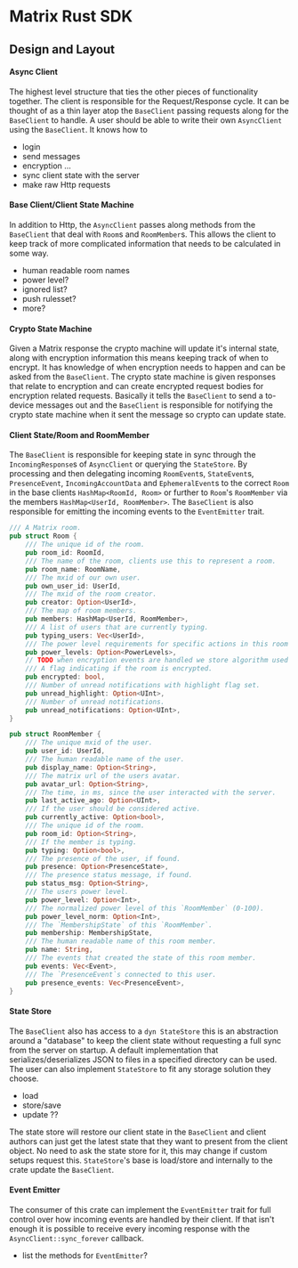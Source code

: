 # Matrix Rust SDK

## Design and Layout

#### Async Client
The highest level structure that ties the other pieces of functionality together. The client is responsible for the Request/Response cycle. It can be thought of as a thin layer atop the `BaseClient` passing requests along for the `BaseClient` to handle. A user should be able to write their own `AsyncClient` using the `BaseClient`. It knows how to
  - login
  - send messages
  - encryption ...
  - sync client state with the server
  - make raw Http requests

#### Base Client/Client State Machine
In addition to Http, the `AsyncClient` passes along methods from the `BaseClient` that deal with `Room`s and `RoomMember`s. This allows the client to keep track of more complicated information that needs to be calculated in some way.
  - human readable room names
  - power level?
  - ignored list?
  - push rulesset?
  - more?

#### Crypto State Machine
Given a Matrix response the crypto machine will update it's internal state, along with encryption information this means keeping track of when to encrypt. It has knowledge of when encryption needs to happen and can be asked from the `BaseClient`. The crypto state machine is given responses that relate to encryption and can create encrypted request bodies for encryption related requests. Basically it tells the `BaseClient` to send a to-device messages out and the `BaseClient` is responsible for notifying the crypto state machine when it sent the message so crypto can update state.

#### Client State/Room and RoomMember
The `BaseClient` is responsible for keeping state in sync through the `IncomingResponse`s of `AsyncClient` or querying the `StateStore`. By processing and then delegating incoming `RoomEvent`s, `StateEvent`s, `PresenceEvent`, `IncomingAccountData` and `EphemeralEvent`s to the correct `Room` in the base clients `HashMap<RoomId, Room>` or further to `Room`'s `RoomMember` via the members `HashMap<UserId, RoomMember>`. The `BaseClient` is also responsible for emitting the incoming events to the `EventEmitter` trait.

```rust
/// A Matrix room.
pub struct Room {
    /// The unique id of the room.
    pub room_id: RoomId,
    /// The name of the room, clients use this to represent a room.
    pub room_name: RoomName,
    /// The mxid of our own user.
    pub own_user_id: UserId,
    /// The mxid of the room creator.
    pub creator: Option<UserId>,
    /// The map of room members.
    pub members: HashMap<UserId, RoomMember>,
    /// A list of users that are currently typing.
    pub typing_users: Vec<UserId>,
    /// The power level requirements for specific actions in this room
    pub power_levels: Option<PowerLevels>,
    // TODO when encryption events are handled we store algorithm used and rotation time.
    /// A flag indicating if the room is encrypted.
    pub encrypted: bool,
    /// Number of unread notifications with highlight flag set.
    pub unread_highlight: Option<UInt>,
    /// Number of unread notifications.
    pub unread_notifications: Option<UInt>,
}
```

```rust
pub struct RoomMember {
    /// The unique mxid of the user.
    pub user_id: UserId,
    /// The human readable name of the user.
    pub display_name: Option<String>,
    /// The matrix url of the users avatar.
    pub avatar_url: Option<String>,
    /// The time, in ms, since the user interacted with the server.
    pub last_active_ago: Option<UInt>,
    /// If the user should be considered active.
    pub currently_active: Option<bool>,
    /// The unique id of the room.
    pub room_id: Option<String>,
    /// If the member is typing.
    pub typing: Option<bool>,
    /// The presence of the user, if found.
    pub presence: Option<PresenceState>,
    /// The presence status message, if found.
    pub status_msg: Option<String>,
    /// The users power level.
    pub power_level: Option<Int>,
    /// The normalized power level of this `RoomMember` (0-100).
    pub power_level_norm: Option<Int>,
    /// The `MembershipState` of this `RoomMember`.
    pub membership: MembershipState,
    /// The human readable name of this room member.
    pub name: String,
    /// The events that created the state of this room member.
    pub events: Vec<Event>,
    /// The `PresenceEvent`s connected to this user.
    pub presence_events: Vec<PresenceEvent>,
}
```

#### State Store
The `BaseClient` also has access to a `dyn StateStore` this is an abstraction around a "database" to keep the client state without requesting a full sync from the server on startup. A default implementation that serializes/deserializes JSON to files in a specified directory can be used. The user can also implement `StateStore` to fit any storage solution they choose.
  - load
  - store/save
  - update ??

The state store will restore our client state in the `BaseClient` and client authors can just get the latest state that they want to present from the client object. No need to ask the state store for it, this may change if custom setups request this. `StateStore`'s base is load/store and internally to the crate update the `BaseClient`.

#### Event Emitter
The consumer of this crate can implement the `EventEmitter` trait for full control over how incoming events are handled by their client. If that isn't enough it is possible to receive every incoming response with the `AsyncClient::sync_forever` callback.
  - list the methods for `EventEmitter`?
